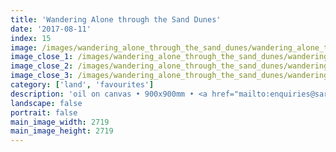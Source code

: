 ```yaml
---
title: 'Wandering Alone through the Sand Dunes'
date: '2017-08-11'
index: 15
image: /images/wandering_alone_through_the_sand_dunes/wandering_alone_through_the_sand_dunes.jpg
image_close_1: /images/wandering_alone_through_the_sand_dunes/wandering_alone_through_the_sand_dunes_close_1.jpg
image_close_2: /images/wandering_alone_through_the_sand_dunes/wandering_alone_through_the_sand_dunes_close_2.jpg
image_close_3: /images/wandering_alone_through_the_sand_dunes/wandering_alone_through_the_sand_dunes_close_3.jpg
category: ['land', 'favourites']
description: 'oil on canvas • 900x900mm • <a href="mailto:enquiries@sarahanneartist.com" target="_blank" rel="noopener noreferrer">enquire</a>'
landscape: false
portrait: false
main_image_width: 2719
main_image_height: 2719
---
```

